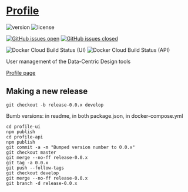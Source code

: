 # [Profile](https://datacentricdesign.org/tools/profile)

![version](https://img.shields.io/badge/version-0.0.6-blue.svg)
![license](https://img.shields.io/badge/license-MIT-blue.svg)

[![GitHub issues open](https://img.shields.io/github/issues/datacentricdesign/profile.svg?maxAge=2592000)]()
[![GitHub issues closed](https://img.shields.io/github/issues-closed-raw/datacentricdesign/profile.svg?maxAge=2592000)]()


![Docker Cloud Build Status (UI)](https://img.shields.io/docker/cloud/build/datacentricdesign/profile-ui?label=docker%20build%20%28ui%29)
![Docker Cloud Build Status (API)](https://img.shields.io/docker/cloud/build/datacentricdesign/profile-api?label=docker%20build%20%28api%29)


User management of the Data-Centric Design tools

[Profile page](https://datacentricdesign.org/profile)

## Making a new release

```
git checkout -b release-0.0.x develop
```

Bumb versions: in readme, in both package.json, in docker-compose.yml

```
cd profile-ui
npm publish
cd profile-api
npm publish
git commit -a -m "Bumped version number to 0.0.x"
git checkout master
git merge --no-ff release-0.0.x
git tag -a 0.0.x
git push --follow-tags
git checkout develop
git merge --no-ff release-0.0.x
git branch -d release-0.0.x
```